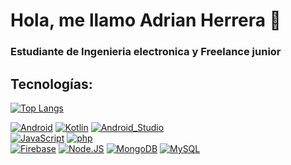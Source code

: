 # Hola, me llamo Adrian Herrera 👋
### Estudiante de Ingenieria electronica y Freelance junior
## Tecnologías:
[![Top Langs](https://github-readme-stats.vercel.app/api/top-langs/?username=adrian-REH&&layout=compact)](https://github.com/anuraghazra/github-readme-stats)

[![Android](https://img.shields.io/badge/Android-3DDC84?style=flat-square&logo=android&logoColor=white&labelColor=3DDC84)]()
[![Kotlin](https://img.shields.io/badge/Kotlin-AE57FA?style=flat-square&logo=kotlin&logoColor=white&labelColor=AE57FA)]()
[![Android_Studio](https://img.shields.io/badge/Android_Studio-3DDC84?style=flat-square&logo=android-studio&logoColor=white&labelColor=3DDC84)]()
</br>
[![JavaScript](https://img.shields.io/badge/JavaScript-F7DF1E?style=flat-square&logo=javascript&logoColor=white&labelColor=F7DF1E)]()
[![php](https://img.shields.io/badge/php-F7DF1E?style=flat-square&logo=php&logoColor=white&labelColor=F7DF1E)]()
</br>
[![Firebase](https://img.shields.io/badge/Firebase-FFCA28?style=flat-square&logo=firebase&logoColor=white&labelColor=FFCA28)]()
[![Node.JS](https://img.shields.io/badge/Node.JS-339933?style=flat-square&logo=node.js&logoColor=white&labelColor=339933)]()
[![MongoDB](https://img.shields.io/badge/MongoDB-47A248?style=flat-square&logo=mongodb&logoColor=white&labelColor=47A248)]()
[![MySQL](https://img.shields.io/badge/MySQL-AE57FA?style=flat-square&logo=mysql&logoColor=white&labelColor=47A248)]()
</br>


